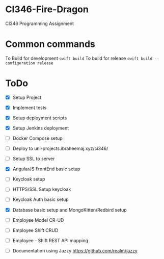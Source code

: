 # CI346-Fire-Dragon
CI346 Programming Assignment

# Common commands
To Build for development
`swift build`
To build for release
`swift build --configuration release`

# ToDo
- [x] Setup Project
- [x] Implement tests
- [x] Setup deployment scripts
- [x] Setup Jenkins deployment
- [ ] Docker Compose setup
- [ ] Deploy to uni-projects.ibraheemaj.xyz/ci346/
- [ ] Setup SSL to server
- [x] AngularJS FrontEnd basic setup
- [ ] Keycloak setup
- [ ] HTTPS/SSL Setup keycloak
- [ ] Keycloak Auth basic setup
- [x] Database basic setup and MongoKitten/Redbird setup
- [ ] Employee Model CR-UD
- [ ] Employee Shift CRUD
- [ ] Employee - Shift REST API mapping
- [ ] Documentation using Jazzy https://github.com/realm/jazzy

